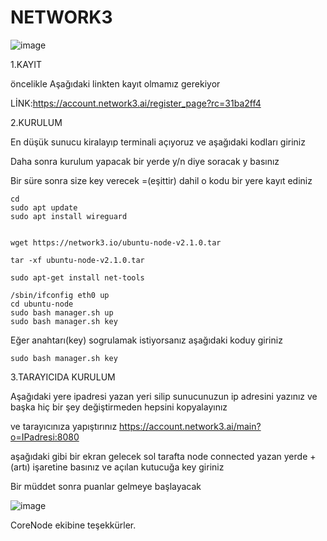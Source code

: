 # NETWORK3
![image](https://github.com/user-attachments/assets/df2f0e41-9104-467a-a9d9-25bd8d08912c)


1.KAYIT

öncelikle Aşağıdaki linkten kayıt olmamız gerekiyor

LİNK:https://account.network3.ai/register_page?rc=31ba2ff4

2.KURULUM

En düşük sunucu kiralayıp terminali açıyoruz ve aşağıdaki kodları giriniz

Daha sonra kurulum yapacak bir yerde y/n diye soracak y basınız

Bir süre sonra size key verecek =(eşittir) dahil o kodu bir yere kayıt ediniz





```shell
cd
sudo apt update
sudo apt install wireguard


wget https://network3.io/ubuntu-node-v2.1.0.tar

tar -xf ubuntu-node-v2.1.0.tar

sudo apt-get install net-tools

/sbin/ifconfig eth0 up
cd ubuntu-node
sudo bash manager.sh up
sudo bash manager.sh key
```
Eğer anahtarı(key) sogrulamak istiyorsanız aşağıdaki koduy giriniz
```shell
sudo bash manager.sh key
```
3.TARAYICIDA KURULUM

Aşağıdaki yere ipadresi yazan yeri silip sunucunuzun ip adresini yazınız ve başka hiç bir şey değiştirmeden hepsini kopyalayınız

ve tarayıcınıza yapıştırınız
https://account.network3.ai/main?o=IPadresi:8080

aşağıdaki gibi bir ekran gelecek sol tarafta node connected yazan yerde +(artı) işaretine basınız ve açılan kutucuğa key giriniz

Bir müddet sonra puanlar gelmeye başlayacak 

![image](https://github.com/user-attachments/assets/f055d113-ed46-483e-abc3-271121be0939)


CoreNode ekibine teşekkürler.

